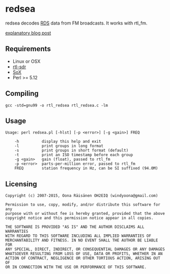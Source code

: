 redsea
======
redsea decodes [RDS](http://en.wikipedia.org/wiki/Radio_Data_System) data from FM broadcasts. It works with rtl_fm.

[explanatory blog post](http://www.windytan.com/2015/02/receiving-rds-with-rtl-sdr.html)

Requirements
------------

* Linux or OSX
* [rtl-sdr](http://sdr.osmocom.org/trac/wiki/rtl-sdr)
* [SoX](http://sox.sourceforge.net/)
* Perl &gt;= 5.12

Compiling
---------

    gcc -std=gnu99 -o rtl_redsea rtl_redsea.c -lm

Usage
-----

    Usage: perl redsea.pl [-hlst] [-p <error>] [-g <gain>] FREQ

        -h          display this help and exit
        -l          print groups in long format
        -s          print groups in short format (default)
        -t          print an ISO timestamp before each group
        -g <gain>   gain (float), passed to rtl_fm
        -p <error>  parts-per-million error, passed to rtl_fm
        FREQ        station frequency in Hz, can be SI suffixed (94.0M)

Licensing
---------

    Copyright (c) 2007-2015, Oona Räisänen OH2EIQ (windyoona@gmail.com)
    
    Permission to use, copy, modify, and/or distribute this software for any
    purpose with or without fee is hereby granted, provided that the above
    copyright notice and this permission notice appear in all copies.
    
    THE SOFTWARE IS PROVIDED "AS IS" AND THE AUTHOR DISCLAIMS ALL WARRANTIES
    WITH REGARD TO THIS SOFTWARE INCLUDING ALL IMPLIED WARRANTIES OF
    MERCHANTABILITY AND FITNESS. IN NO EVENT SHALL THE AUTHOR BE LIABLE FOR
    ANY SPECIAL, DIRECT, INDIRECT, OR CONSEQUENTIAL DAMAGES OR ANY DAMAGES
    WHATSOEVER RESULTING FROM LOSS OF USE, DATA OR PROFITS, WHETHER IN AN
    ACTION OF CONTRACT, NEGLIGENCE OR OTHER TORTIOUS ACTION, ARISING OUT OF
    OR IN CONNECTION WITH THE USE OR PERFORMANCE OF THIS SOFTWARE.

